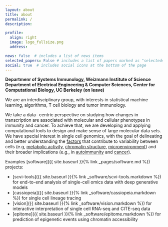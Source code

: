 ```yaml
---
layout: about
title: about
permalink: /
description:

profile:
  align: right
  image: logo_fullsize.png
  address:

news: false  # includes a list of news items
selected_papers: False # includes a list of papers marked as "selected={true}"
social: true  # includes social icons at the bottom of the page
---
```



**Departmenr of Systems Immunology, Weizmann Institute of Science <br>
Department of Electrical Engineering & Computer Sciences, Center for Computational Biology, UC Berkeley (on leave)**

<!-- <img align="right" height="225px" src="assets/img/logo_fullsize.png"> -->


We are an interdisciplinary group, with interests in statistical machine learning, algorithms, T cell biology and tumor immunology.

We take a data- centric perspective on studying how changes in transcription are associated with molecular and cellular phenotypes in immunity and cancer. To achieve that, we are developing and applying computational tools to design and make sense of large molecular data sets. We have special interest in single cell genomics, with the goal of delineating and better understanding the <a href="https://doi.org/10.1038/nbt.3711">factors</a> that contribute to variability between cells (e.g, 
<a href = "https://doi.org/10.1016/j.cell.2021.05.045"> metabolic activity</a>, 
<a href="https://doi.org/10.1016/j.crmeth.2022.100182"> chromatin structure</a>, 
<a href="https://doi.org/10.1038/s41587-022-01272-8">microenvironment</a>) 
and their broader implications 
(e.g., in 
<a href="https://doi.org/10.1038/s41467-019-14118-w">autoimmunity</a> and <a href="https://doi.org/10.1016/j.cell.2022.04.015">cancer</a>). 

Examples [software]({{ site.baseurl }}{% link _pages/software.md %}) projects:

- [scvi-tools]({{ site.baseurl }}{% link _software/scvi-tools.markdown %}) for end-to-end analysis of single-cell omics data with deep generative models
- [cassiopeia]({{ site.baseurl }}{% link _software/cassiopeia.markdown %}) for single cell lineage tracing
- [vision]({{ site.baseurl }}{% link _software/vision.markdown %}) for interactive interpretation of single cell RNA-seq and CITE-seq data
- [epitome]({{ site.baseurl }}{% link _software/epitome.markdown %}) for prediction of epigenetic events using chromatin accessibility

 

<!-- The lab is part of the Department of Electrical Engineering & Computer Sciences and the Center for Computational Biology at UC Berkeley. -->


<!-- Write your biography here. Tell the world about yourself. Link to your favorite [subreddit](http://reddit.com){:target="\_blank"}. You can put a picture in, too. The code is already in, just name your picture `prof_pic.jpg` and put it in the `img/` folder.

Put your address / P.O. box / other info right below your picture. You can also disable any these elements by editing `profile` property of the YAML header of your `_pages/about.md`. Edit `_bibliography/papers.bib` and Jekyll will render your [publications page](/al-folio/publications/) automatically.

Link to your social media connections, too. This theme is set up to use [Font Awesome icons](http://fortawesome.github.io/Font-Awesome/){:target="\_blank"} and [Academicons](https://jpswalsh.github.io/academicons/){:target="\_blank"}, like the ones below. Add your Facebook, Twitter, LinkedIn, Google Scholar, or just disable all of them. -->
